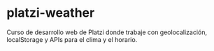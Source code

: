 # platzi-weather
Curso de desarrollo web de Platzi donde trabaje con geolocalización, localStorage y APIs para el clima y el horario.
